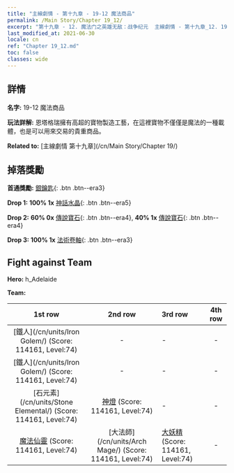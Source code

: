 ```yaml
---
title: "主線劇情 - 第十九章 - 19-12 魔法商品"
permalink: /Main Story/Chapter 19_12/
excerpt: "第十九章 - 12. 魔法门之英雄无敌：战争纪元  主線劇情 - 第十九章_12. 19-12 魔法商品"
last_modified_at: 2021-06-30
locale: cn
ref: "Chapter 19_12.md"
toc: false
classes: wide
---
```


## 詳情

 **名字:** 19-12 魔法商品

 **玩法詳解:** 恩塔格瑞擁有高超的寶物製造工藝，在這裡寶物不僅僅是魔法的一種載體，也是可以用來交易的貴重商品。

 **Related to:** [主線劇情 第十九章](/cn/Main Story/Chapter 19/)

## 掉落獎勵

 **首通獎勵:** [銀鑰匙](/cn/Items/con_693/){: .btn .btn--era3}

 **Drop 1:** **100% 1x** [神話水晶](/cn/Items/mat_66/){: .btn .btn--era5}

 **Drop 2:** **60% 0x** [傳說寶石](/cn/Items/mat_58/){: .btn .btn--era4}, **40% 1x** [傳說寶石](/cn/Items/mat_58/){: .btn .btn--era4}

 **Drop 3:** **100% 1x** [法術卷軸](/cn/Items/con_694/){: .btn .btn--era3}


## Fight against Team
 **Hero:** h_Adelaide

 **Team:**


  | 1st row | 2nd row | 3rd row | 4th row |
  |:----:|:----:|:----|:----:|
  | [鐵人](/cn/units/Iron Golem/) (Score: 114161, Level:74)  | - | - | - |
  | [鐵人](/cn/units/Iron Golem/) (Score: 114161, Level:74)  | - | - | - |
  | [石元素](/cn/units/Stone Elemental/) (Score: 114161, Level:74)  | [神燈](/cn/units/Genie/) (Score: 114161, Level:74)  | - | - |
  | [魔法仙靈](/cn/units/Sprite/) (Score: 114161, Level:74)  | [大法師](/cn/units/Arch Mage/) (Score: 114161, Level:74)  | [大妖精](/cn/units/Gremlin/) (Score: 114161, Level:74)  | - |


